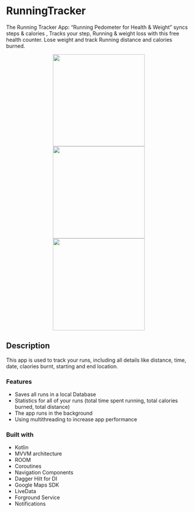 # RunningTracker
The Running Tracker App: “Running Pedometer for Health & Weight” syncs steps & calories , Tracks your step, Running & weight loss with this free health counter.
Lose weight and track Running distance and calories burned.

<div align="center">
  <kbd>
    <img src="https://i.imgur.com/UZBvYfu.png" width = "250"/>
  </kbd>
  <kbd>
    <img src="https://i.imgur.com/FySztab.png" width = "250"/>
  </kbd>
  <kbd>
    <img src="https://i.imgur.com/QdLL9tn.png" width = "250"/>
  </kbd>
</div>

## Description

This app is used to track your runs, including all details like distance, time, date, claories burnt, starting and end location.

### Features

- Saves all runs in a local Database 
- Statistics for all of your runs (total time spent running, total calories burned, total distance)
- The app runs in the background
- Using multithreading to increase app performance

### Built with
- Kotlin
- MVVM architecture
- ROOM
- Coroutines
- Navigation Components
- Dagger Hilt for DI
- Google Maps SDK
- LiveData
- Forground Service
- Notifications
